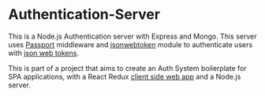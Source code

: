 # Authentication-Server

  This is a Node.js Authentication server with Express and Mongo.
  This server uses [Passport](http://www.passportjs.org/) middleware and [jsonwebtoken](https://github.com/auth0/node-jsonwebtoken) module to authenticate users
  with [json web tokens](https://jwt.io/).

  This is part of a project that aims to create an Auth System boilerplate
  for SPA applications, with a React Redux [client side web app](https://github.com/walbuc/Authentication-Client) and a Node.js server.
